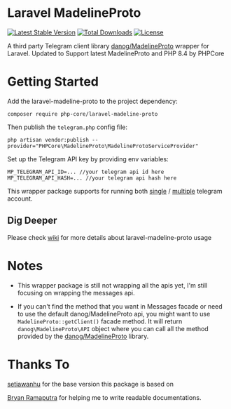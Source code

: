 # Laravel MadelineProto
[![Latest Stable Version](https://poser.pugx.org/php-core/laravel-madeline-proto/v)](//packagist.org/packages/php-core/laravel-madeline-proto)
[![Total Downloads](https://poser.pugx.org/php-core/laravel-madeline-proto/downloads)](//packagist.org/packages/php-core/laravel-madeline-proto)
[![License](https://poser.pugx.org/php-core/laravel-madeline-proto/license)](//packagist.org/packages/php-core/laravel-madeline-proto)

A third party Telegram client library [danog/MadelineProto](https://github.com/danog/MadelineProto) wrapper for Laravel.
Updated to Support latest MadelineProto and PHP 8.4 by PHPCore

# Getting Started

Add the laravel-madeline-proto to the project dependency:

```shell script
composer require php-core/laravel-madeline-proto
```

Then publish the `telegram.php` config file:

```shell script
php artisan vendor:publish --provider="PHPCore\MadelineProto\MadelineProtoServiceProvider"
```

Set up the Telegram API key by providing env variables:

```dotenv
MP_TELEGRAM_API_ID=... //your telegram api id here
MP_TELEGRAM_API_HASH=... //your telegram api hash here
```

This wrapper package supports for running both [single](https://github.com/php-core/laravel-madeline-proto/wiki/Single-Telegram-Account) / [multiple](https://github.com/php-core/laravel-madeline-proto/wiki/Multiple-Telegram-Account) telegram account.

## Dig Deeper

Please check [wiki](https://github.com/php-core/laravel-madeline-proto/wiki) for more details about laravel-madeline-proto usage

# Notes

* This wrapper package is still not wrapping all the apis yet, I'm still focusing on wrapping the messages api.

* If you can't find the method that you want in Messages facade or need to use the default danog/MadelineProto api, you might want to use `MadelineProto::getClient()` facade method. It will return `danog\MadelineProto\API` object where you can call all the method provided by the [danog/MadelineProto](https://github.com/danog/MadelineProto) library.

# Thanks To

[setiawanhu](https://github.com/setiawanhu) for the base version this package is based on

[Bryan Ramaputra](https://github.com/Ordinal43) for helping me to write readable documentations.  
